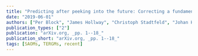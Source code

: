```yaml
---
title: "Predicting after peeking into the future: Correcting a fundamental flaw in the SAOM - TERGM comparison of Leifeld and Cranmer (2019)"
date: "2019-06-01"
authors: ["Per Block", "James Hollway", "Christoph Stadtfeld", "Johan H Koskinen", "Tom A B Snijders"]
publication_types: ["2"]
publication: "arXiv.org, _pp. 1--18_"
publication_short: "arXiv.org, _pp. 1--18_"
tags: [SAOMs, TERGMs, recent]
---
```

